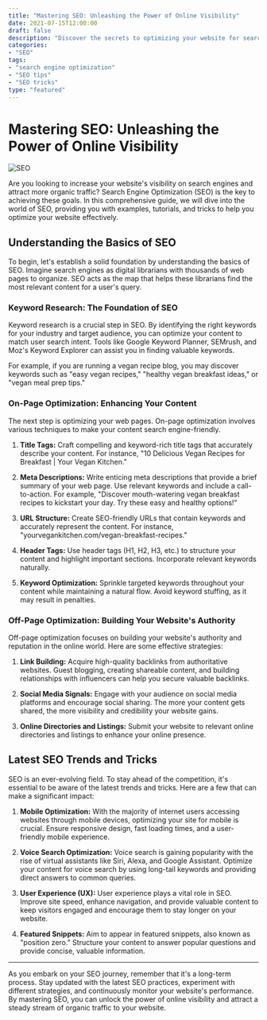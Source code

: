 ```yaml
---
title: "Mastering SEO: Unleashing the Power of Online Visibility"
date: 2021-07-15T12:00:00
draft: false
description: "Discover the secrets to optimizing your website for search engines and boosting your online presence."
categories:
- "SEO"
tags:
- "search engine optimization"
- "SEO tips"
- "SEO tricks"
type: "featured"
---
```


# Mastering SEO: Unleashing the Power of Online Visibility

![SEO](https://example.com/seo-image.jpg)

Are you looking to increase your website's visibility on search engines and attract more organic traffic? Search Engine Optimization (SEO) is the key to achieving these goals. In this comprehensive guide, we will dive into the world of SEO, providing you with examples, tutorials, and tricks to help you optimize your website effectively.

## Understanding the Basics of SEO

To begin, let's establish a solid foundation by understanding the basics of SEO. Imagine search engines as digital librarians with thousands of web pages to organize. SEO acts as the map that helps these librarians find the most relevant content for a user's query.

### Keyword Research: The Foundation of SEO

Keyword research is a crucial step in SEO. By identifying the right keywords for your industry and target audience, you can optimize your content to match user search intent. Tools like Google Keyword Planner, SEMrush, and Moz's Keyword Explorer can assist you in finding valuable keywords.

For example, if you are running a vegan recipe blog, you may discover keywords such as "easy vegan recipes," "healthy vegan breakfast ideas," or "vegan meal prep tips."

### On-Page Optimization: Enhancing Your Content

The next step is optimizing your web pages. On-page optimization involves various techniques to make your content search engine-friendly.

1. **Title Tags:** Craft compelling and keyword-rich title tags that accurately describe your content. For instance, "10 Delicious Vegan Recipes for Breakfast | Your Vegan Kitchen."

2. **Meta Descriptions:** Write enticing meta descriptions that provide a brief summary of your web page. Use relevant keywords and include a call-to-action. For example, "Discover mouth-watering vegan breakfast recipes to kickstart your day. Try these easy and healthy options!"

3. **URL Structure:** Create SEO-friendly URLs that contain keywords and accurately represent the content. For instance, "yourvegankitchen.com/vegan-breakfast-recipes."

4. **Header Tags:** Use header tags (H1, H2, H3, etc.) to structure your content and highlight important sections. Incorporate relevant keywords naturally.

5. **Keyword Optimization:** Sprinkle targeted keywords throughout your content while maintaining a natural flow. Avoid keyword stuffing, as it may result in penalties.

### Off-Page Optimization: Building Your Website's Authority

Off-page optimization focuses on building your website's authority and reputation in the online world. Here are some effective strategies:

1. **Link Building:** Acquire high-quality backlinks from authoritative websites. Guest blogging, creating shareable content, and building relationships with influencers can help you secure valuable backlinks.

2. **Social Media Signals:** Engage with your audience on social media platforms and encourage social sharing. The more your content gets shared, the more visibility and credibility your website gains.

3. **Online Directories and Listings:** Submit your website to relevant online directories and listings to enhance your online presence.

## Latest SEO Trends and Tricks

SEO is an ever-evolving field. To stay ahead of the competition, it's essential to be aware of the latest trends and tricks. Here are a few that can make a significant impact:

1. **Mobile Optimization:** With the majority of internet users accessing websites through mobile devices, optimizing your site for mobile is crucial. Ensure responsive design, fast loading times, and a user-friendly mobile experience.

2. **Voice Search Optimization:** Voice search is gaining popularity with the rise of virtual assistants like Siri, Alexa, and Google Assistant. Optimize your content for voice search by using long-tail keywords and providing direct answers to common queries.

3. **User Experience (UX):** User experience plays a vital role in SEO. Improve site speed, enhance navigation, and provide valuable content to keep visitors engaged and encourage them to stay longer on your website.

4. **Featured Snippets:** Aim to appear in featured snippets, also known as "position zero." Structure your content to answer popular questions and provide concise, valuable information.

---

As you embark on your SEO journey, remember that it's a long-term process. Stay updated with the latest SEO practices, experiment with different strategies, and continuously monitor your website's performance. By mastering SEO, you can unlock the power of online visibility and attract a steady stream of organic traffic to your website.
